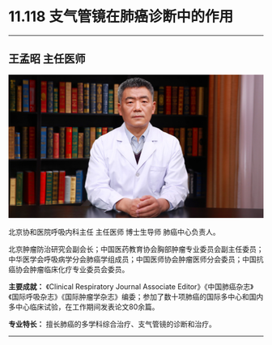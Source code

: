 # 11.118 支气管镜在肺癌诊断中的作用

---

## 王孟昭 主任医师

![1682751286048](image/c11_118/1682751286048.png)

北京协和医院呼吸内科主任 主任医师 博士生导师 肺癌中心负责人。

北京肿瘤防治研究会副会长；中国医药教育协会胸部肿瘤专业委员会副主任委员；中华医学会呼吸病学分会肺癌学组成员；中国医师协会肿瘤医师分会委员；中国抗癌协会肿瘤临床化疗专业委员会委员。


**主要成就：** 《Clinical Respiratory Journal Associate Editor》《中国肺癌杂志》《国际呼吸杂志》《国际肿瘤学杂志》编委；参加了数十项肺癌的国际多中心和国内多中心临床试验，在工作期间发表论文80余篇。


**专业特长：** 擅长肺癌的多学科综合治疗、支气管镜的诊断和治疗。

---
